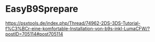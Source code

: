 # EasyB9Sprepare
https://psxtools.de/index.php/Thread/74962-2DS-3DS-Tutorial-f%C3%BCr-eine-komfortable-Installation-von-b9s-inkl-LumaCFW/?postID=705114#post705114

